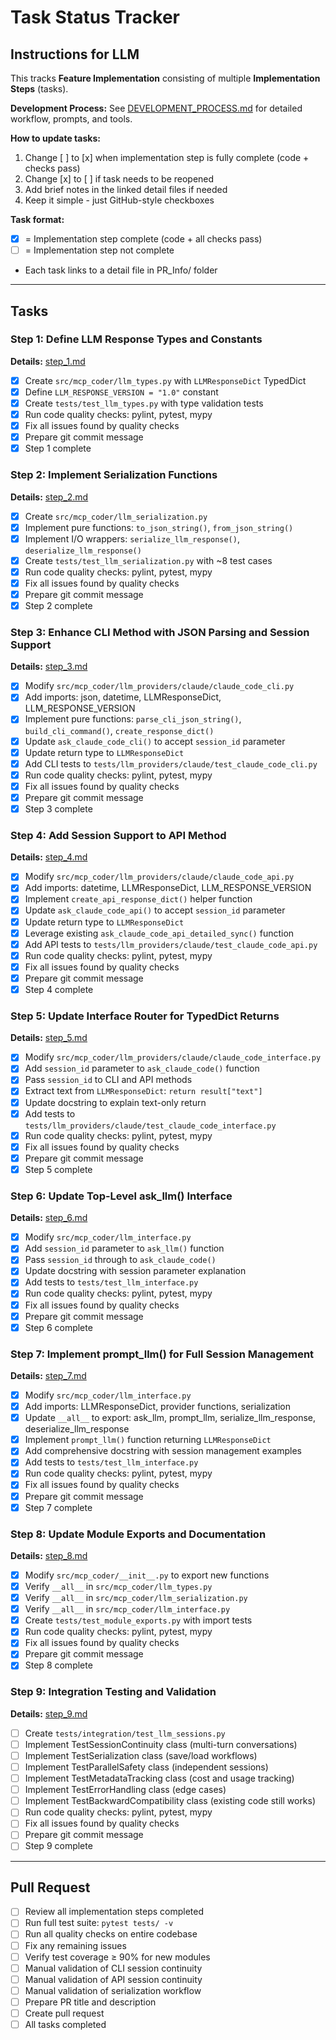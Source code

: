 # Task Status Tracker

## Instructions for LLM

This tracks **Feature Implementation** consisting of multiple **Implementation Steps** (tasks).

**Development Process:** See [DEVELOPMENT_PROCESS.md](./DEVELOPMENT_PROCESS.md) for detailed workflow, prompts, and tools.

**How to update tasks:**
1. Change [ ] to [x] when implementation step is fully complete (code + checks pass)
2. Change [x] to [ ] if task needs to be reopened
3. Add brief notes in the linked detail files if needed
4. Keep it simple - just GitHub-style checkboxes

**Task format:**
- [x] = Implementation step complete (code + all checks pass)
- [ ] = Implementation step not complete
- Each task links to a detail file in PR_Info/ folder

---

## Tasks

### Step 1: Define LLM Response Types and Constants
**Details:** [step_1.md](./steps/step_1.md)

- [x] Create `src/mcp_coder/llm_types.py` with `LLMResponseDict` TypedDict
- [x] Define `LLM_RESPONSE_VERSION = "1.0"` constant
- [x] Create `tests/test_llm_types.py` with type validation tests
- [x] Run code quality checks: pylint, pytest, mypy
- [x] Fix all issues found by quality checks
- [x] Prepare git commit message
- [x] Step 1 complete

### Step 2: Implement Serialization Functions
**Details:** [step_2.md](./steps/step_2.md)

- [x] Create `src/mcp_coder/llm_serialization.py`
- [x] Implement pure functions: `to_json_string()`, `from_json_string()`
- [x] Implement I/O wrappers: `serialize_llm_response()`, `deserialize_llm_response()`
- [x] Create `tests/test_llm_serialization.py` with ~8 test cases
- [x] Run code quality checks: pylint, pytest, mypy
- [x] Fix all issues found by quality checks
- [x] Prepare git commit message
- [x] Step 2 complete

### Step 3: Enhance CLI Method with JSON Parsing and Session Support
**Details:** [step_3.md](./steps/step_3.md)

- [x] Modify `src/mcp_coder/llm_providers/claude/claude_code_cli.py`
- [x] Add imports: json, datetime, LLMResponseDict, LLM_RESPONSE_VERSION
- [x] Implement pure functions: `parse_cli_json_string()`, `build_cli_command()`, `create_response_dict()`
- [x] Update `ask_claude_code_cli()` to accept `session_id` parameter
- [x] Update return type to `LLMResponseDict`
- [x] Add CLI tests to `tests/llm_providers/claude/test_claude_code_cli.py`
- [x] Run code quality checks: pylint, pytest, mypy
- [x] Fix all issues found by quality checks
- [x] Prepare git commit message
- [x] Step 3 complete

### Step 4: Add Session Support to API Method
**Details:** [step_4.md](./steps/step_4.md)

- [x] Modify `src/mcp_coder/llm_providers/claude/claude_code_api.py`
- [x] Add imports: datetime, LLMResponseDict, LLM_RESPONSE_VERSION
- [x] Implement `create_api_response_dict()` helper function
- [x] Update `ask_claude_code_api()` to accept `session_id` parameter
- [x] Update return type to `LLMResponseDict`
- [x] Leverage existing `ask_claude_code_api_detailed_sync()` function
- [x] Add API tests to `tests/llm_providers/claude/test_claude_code_api.py`
- [x] Run code quality checks: pylint, pytest, mypy
- [x] Fix all issues found by quality checks
- [x] Prepare git commit message
- [x] Step 4 complete

### Step 5: Update Interface Router for TypedDict Returns
**Details:** [step_5.md](./steps/step_5.md)

- [x] Modify `src/mcp_coder/llm_providers/claude/claude_code_interface.py`
- [x] Add `session_id` parameter to `ask_claude_code()` function
- [x] Pass `session_id` to CLI and API methods
- [x] Extract text from `LLMResponseDict`: `return result["text"]`
- [x] Update docstring to explain text-only return
- [x] Add tests to `tests/llm_providers/claude/test_claude_code_interface.py`
- [x] Run code quality checks: pylint, pytest, mypy
- [x] Fix all issues found by quality checks
- [x] Prepare git commit message
- [x] Step 5 complete

### Step 6: Update Top-Level ask_llm() Interface
**Details:** [step_6.md](./steps/step_6.md)

- [x] Modify `src/mcp_coder/llm_interface.py`
- [x] Add `session_id` parameter to `ask_llm()` function
- [x] Pass `session_id` through to `ask_claude_code()`
- [x] Update docstring with session parameter explanation
- [x] Add tests to `tests/test_llm_interface.py`
- [x] Run code quality checks: pylint, pytest, mypy
- [x] Fix all issues found by quality checks
- [x] Prepare git commit message
- [x] Step 6 complete

### Step 7: Implement prompt_llm() for Full Session Management
**Details:** [step_7.md](./steps/step_7.md)

- [x] Modify `src/mcp_coder/llm_interface.py`
- [x] Add imports: LLMResponseDict, provider functions, serialization
- [x] Update `__all__` to export: ask_llm, prompt_llm, serialize_llm_response, deserialize_llm_response
- [x] Implement `prompt_llm()` function returning `LLMResponseDict`
- [x] Add comprehensive docstring with session management examples
- [x] Add tests to `tests/test_llm_interface.py`
- [x] Run code quality checks: pylint, pytest, mypy
- [x] Fix all issues found by quality checks
- [x] Prepare git commit message
- [x] Step 7 complete

### Step 8: Update Module Exports and Documentation
**Details:** [step_8.md](./steps/step_8.md)

- [x] Modify `src/mcp_coder/__init__.py` to export new functions
- [x] Verify `__all__` in `src/mcp_coder/llm_types.py`
- [x] Verify `__all__` in `src/mcp_coder/llm_serialization.py`
- [x] Verify `__all__` in `src/mcp_coder/llm_interface.py`
- [x] Create `tests/test_module_exports.py` with import tests
- [x] Run code quality checks: pylint, pytest, mypy
- [x] Fix all issues found by quality checks
- [x] Prepare git commit message
- [x] Step 8 complete

### Step 9: Integration Testing and Validation
**Details:** [step_9.md](./steps/step_9.md)

- [ ] Create `tests/integration/test_llm_sessions.py`
- [ ] Implement TestSessionContinuity class (multi-turn conversations)
- [ ] Implement TestSerialization class (save/load workflows)
- [ ] Implement TestParallelSafety class (independent sessions)
- [ ] Implement TestMetadataTracking class (cost and usage tracking)
- [ ] Implement TestErrorHandling class (edge cases)
- [ ] Implement TestBackwardCompatibility class (existing code still works)
- [ ] Run code quality checks: pylint, pytest, mypy
- [ ] Fix all issues found by quality checks
- [ ] Prepare git commit message
- [ ] Step 9 complete

---

## Pull Request

- [ ] Review all implementation steps completed
- [ ] Run full test suite: `pytest tests/ -v`
- [ ] Run all quality checks on entire codebase
- [ ] Fix any remaining issues
- [ ] Verify test coverage ≥ 90% for new modules
- [ ] Manual validation of CLI session continuity
- [ ] Manual validation of API session continuity
- [ ] Manual validation of serialization workflow
- [ ] Prepare PR title and description
- [ ] Create pull request
- [ ] All tasks completed